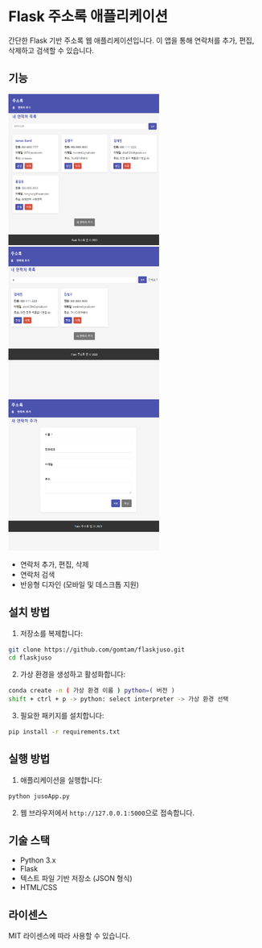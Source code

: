 # Flask 주소록 애플리케이션

간단한 Flask 기반 주소록 웹 애플리케이션입니다. 이 앱을 통해 연락처를 추가, 편집, 삭제하고 검색할 수 있습니다.

## 기능
<img src="https://github.com/gomtam/image/blob/main/250521/KakaoTalk_20250521_150511614.png" width="300" height="300"><img src="https://github.com/gomtam/image/blob/main/250521/KakaoTalk_20250521_150532524.png" width="300" height="300"><img src="https://github.com/gomtam/image/blob/main/250521/KakaoTalk_20250521_150540006.png" width="300" height="300">
- 연락처 추가, 편집, 삭제
- 연락처 검색
- 반응형 디자인 (모바일 및 데스크톱 지원)

## 설치 방법

1. 저장소를 복제합니다:
```bash
git clone https://github.com/gomtam/flaskjuso.git
cd flaskjuso
```

2. 가상 환경을 생성하고 활성화합니다:
```bash
conda create -n ( 가상 환경 이름 ) python=( 버전 )
shift + ctrl + p -> python: select interpreter -> 가상 환경 선택
```

3. 필요한 패키지를 설치합니다:
```bash
pip install -r requirements.txt
```

## 실행 방법

1. 애플리케이션을 실행합니다:
```bash
python jusoApp.py
```

2. 웹 브라우저에서 `http://127.0.0.1:5000`으로 접속합니다.

## 기술 스택

- Python 3.x
- Flask
- 텍스트 파일 기반 저장소 (JSON 형식)
- HTML/CSS

## 라이센스

MIT 라이센스에 따라 사용할 수 있습니다. 
